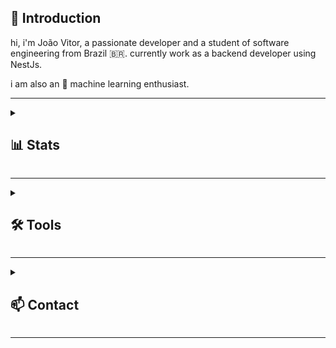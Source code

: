 <h2>👋 Introduction</h2>

hi, i'm João Vitor, a passionate developer and a student of software engineering from Brazil 🇧🇷. currently work as a backend developer using NestJs.

i am also an 🤖 machine learning enthusiast.

---

<details>
  <summary><h2>📊 Stats</h2></summary>
  
<p align="center">
  <a href="https://github.com/xjViper">
  <picture>
    <source media="(prefers-color-scheme: dark)" srcset="https://github-readme-stats.vercel.app/api?username=xjViper&theme=tokyonight&show_icons=true&hide_border=false&count_private=true&rank_icon=github">
    <img height="170" src="https://github-readme-stats.vercel.app/api?username=xjViper&theme=transparent&show_icons=true&hide_border=false&count_private=true&rank_icon=github"/>
  </picture>
  <picture>
    <source media="(prefers-color-scheme: dark)" srcset="https://github-readme-stats.vercel.app/api/top-langs/?username=xjViper&theme=tokyonight&show_icons=true&hide_border=false&layout=compact">
    <img height="170" src="https://github-readme-stats.vercel.app/api/top-langs/?username=xjViper&theme=transparent&show_icons=true&hide_border=false&layout=compact"/>
  </picture>
  <picture>
    <source media="(prefers-color-scheme: dark)" srcset="https://github-readme-stats.vercel.app/api/wakatime?username=xjViper&layout=compact&theme=tokyonight">
    <img height="340" src="https://github-readme-stats.vercel.app/api/wakatime?username=xjViper&layout=compact"/>
  </picture>
    
</p>

**this week i spent my time on:**

<!--START_SECTION:waka-->

```python
From: 30 September 2024 - To: 07 October 2024

HTML         2 hrs 15 mins   ⣿⣿⣿⣿⣿⣿⣿⣿⣿⣿⣿⣿⣿⣿⣿⣿⣿⣿⣿⣿⣿⣿⣿⣿⣤   97.41 %
JavaScript   3 mins          ⣶⣀⣀⣀⣀⣀⣀⣀⣀⣀⣀⣀⣀⣀⣀⣀⣀⣀⣀⣀⣀⣀⣀⣀⣀   02.59 %
```

<!--END_SECTION:waka-->

<picture>
    <source media="(prefers-color-scheme: dark)" srcset="https://github.com/xjViper/xjViper/blob/output/github-contribution-grid-snake-dark.svg" />
    <source media="(prefers-color-scheme: light)" srcset="https://github.com/xjViper/xjViper/blob/output/github-contribution-grid-snake.svg" />
    <img alt="github-snake" src="github-snake.svg" />
</picture>
</details>

---

<details>
  <summary><h2>🛠️ Tools</h2></summary>

   <h3>👨‍💻 Technologies</h3>

  <p>
      <a href="https://github.com/search?q=user%3AxjViper+language%3Abash"><img alt="Bash" src="https://img.shields.io/badge/Bash-121011.svg?logo=gnu-bash&logoColor=white"></a>
      <a href="https://github.com/search?q=user%3AxjViper+language%3Acss"><img alt="CSS" src="https://img.shields.io/badge/CSS-1572B6.svg?logo=css3&logoColor=white"></a>
      <a href="https://github.com/search?q=user%3AxjViper+language%3Ahtml"><img alt="HTML" src="https://img.shields.io/badge/HTML-E34F26.svg?logo=html5&logoColor=white"></a>
      <a href="https://github.com/search?q=user%3AxjViper+language%3Ajavascript"><img alt="JavaScript" src="https://img.shields.io/badge/JavaScript-F7DF1E.svg?logo=javascript&logoColor=black"></a>
      <a href="#"><img alt="Jest" src="https://img.shields.io/badge/Jest-C21325.svg?logo=jest&logoColor=white"></a>
      <a href="#"><img alt="JWT" src="https://img.shields.io/badge/JWT-000000.svg?logo=jsonwebtokens&logoColor=white"></a>
      <a href="https://github.com/search?q=user%3AxjViper+language%3Amarkdown"><img alt="Markdown" src="https://img.shields.io/badge/Markdown-000000.svg?logo=markdown&logoColor=white"></a>
      <a href="https://github.com/search?q=user%3AxjViper+language%3AtypeScript"><img alt="NestJs" src="https://img.shields.io/badge/NestJs-E0234E.svg?logo=nestjs&logoColor=white"></a>
      <a href="https://github.com/search?q=user%3AxjViper+language%3Ajavascript"><img alt="Node.js" src="https://img.shields.io/badge/Node.js-43853D.svg?logo=node.js&logoColor=white"></a>
      <a href="#"><img alt="PostgreSQL" src ="https://img.shields.io/badge/PostgreSQL-316192.svg?logo=postgresql&logoColor=white"></a>
      <a href="https://github.com/search?q=user%3AxjViper+language%3Aprisma"><img alt="Prisma" src="https://img.shields.io/badge/Prisma-2D3748.svg?logo=prisma&logoColor=white"></a>
      <a href="https://github.com/search?q=user%3AxjViper+language%3Apython"><img alt="Python" src="https://img.shields.io/badge/Python-14354C.svg?logo=python&logoColor=white"></a>
      <a href="https://github.com/search?q=user%3AxjViper+language%3Apython"><img alt="Python" src="https://img.shields.io/badge/Plotly-%233F4F75.svg?logo=plotly&logoColor=white"></a>
      <a href="https://github.com/search?q=user%3AxjViper+language%3AtypeScript&type=repositories"><img alt="TypeScript" src="https://img.shields.io/badge/TypeScript-007ACC.svg?logo=typescript&logoColor=white"></a>
  </p>

  <h3>💻 Software and Tools</h3>

  <p>
      <a href="#"><img alt="Dbeaver" src="https://custom-icon-badges.demolab.com/badge/-Dbeaver-372923?logo=dbeaver-mono&logoColor=white"></a>
      <a href="#"><img alt="Discord" src="https://img.shields.io/badge/-Discord-5865F2.svg?logo=discord&logoColor=white"></a>
      <a href="#"><img alt="Git" src="https://img.shields.io/badge/Git-F05033.svg?logo=git&logoColor=white"></a>
      <a href="#"><img alt="Jupyter" src="https://img.shields.io/badge/Jupyter-F37626.svg?logo=Jupyter&logoColor=white"></a>
      <a href="#"><img alt="npm" src="https://img.shields.io/badge/npm-CB3837?logo=npm&logoColor=white"></a>
      <a href="#"><img alt="Postman" src="https://img.shields.io/badge/Postman-FF6C37?logo=postman&logoColor=white"></a>
      <a href="#"><img alt="Visual Studio Code" src="https://img.shields.io/badge/Visual%20Studio%20Code-0078d7.svg?logo=visual-studio-code&logoColor=white"></a>
  </p>
</details>

  ---
  
  <details>
    <summary><h2>📫 Contact</h2></summary>
    
   <p> 
      <a href="mailto:jvperfeito@gmail.com"><img alt="Email" src="https://img.shields.io/badge/Gmail-EA4335.svg?logo=gmail&logoColor=white"></a>
      <a href="https://www.linkedin.com/in/jvperfeito/" target="_blank"><img alt="Linkedin" src="https://img.shields.io/badge/Linkedin-0A66C2.svg?logo=linkedin&logoColor=white"></a>
   </p>
  </details>
  
  ---
